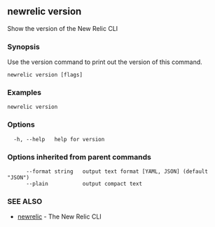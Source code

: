 ## newrelic version

Show the version of the New Relic CLI

### Synopsis

Use the version command to print out the version of this command.


```
newrelic version [flags]
```

### Examples

```
newrelic version
```

### Options

```
  -h, --help   help for version
```

### Options inherited from parent commands

```
      --format string   output text format [YAML, JSON] (default "JSON")
      --plain           output compact text
```

### SEE ALSO

* [newrelic](newrelic.md)	 - The New Relic CLI


